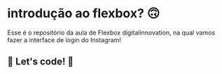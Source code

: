# introdução ao flexbox? 🙃

Esse é o repositório da aula de Flexbox digitalinnovation, na qual vamos fazer a interface de login do Instagram! 

## 🚀 Let's code! 🚀
